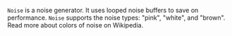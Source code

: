 `Noise` is a noise generator. It uses looped noise buffers to save on performance. `Noise` supports the noise types: "pink", "white", and "brown". Read more about colors of noise on Wikipedia.
